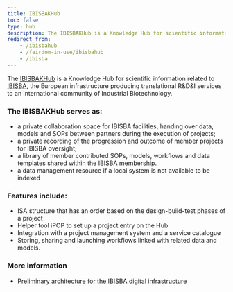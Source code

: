 ```yaml
---
title: IBISBAKHub
toc: false
type: hub
description: The IBISBAKHub is a Knowledge Hub for scientific information related to an international community of Industrial Biotechnology.
redirect_from:
    - /ibisbahub
    - /fairdom-in-use/ibisbahub
    - /ibisba
---
```



The [IBISBAKHub](https://hub.ibisba.eu) is a Knowledge Hub for scientific information related to [IBISBA](https://www.ibisba.eu), the European infrastructure producing translational R&D&I services to an international community of Industrial Biotechnology.

### The IBISBAKHub serves as:

* a private collaboration space for IBISBA facilities, handing over data, models and SOPs between partners during the execution of projects;
* a private recording of the progression and outcome of member projects for IBISBA oversight;
* a library of member  contributed SOPs, models, workflows and data templates shared within the IBISBA membership. 
* a data management resource if a local system is not available to be indexed

### Features include:

 * ISA structure that has an order based on the design-build-test phases of a project
 * Helper tool iPOP to set up a project entry on the Hub 
 * Integration with a project management system and a service catalogue
 * Storing, sharing and launching workflows linked with related data and models.


### More information

   * [Preliminary architecture for the IBISBA digital infrastructure](https://doi.org/10.34701/ibisba.1.document.39.1)





